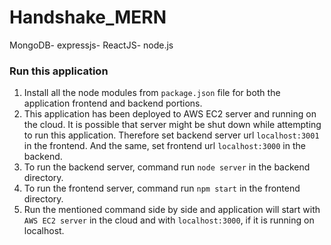 # Handshake_MERN
MongoDB- expressjs- ReactJS- node.js

### Run this application
1. Install all the node modules from `package.json` file for both the application frontend and backend portions.
2. This application has been deployed to AWS EC2 server and running on the cloud. It is possible that server might be shut down while attempting to run this application. Therefore set backend server url `localhost:3001` in the frontend. And the same, set frontend url `localhost:3000` in the backend.
3. To run the backend server, command run `node server` in the backend directory.
4. To run the frontend server, command run `npm start` in the frontend directory.
5. Run the mentioned command side by side and application will start with `AWS EC2 server` in the cloud and with `localhost:3000`, if it is running on localhost.
